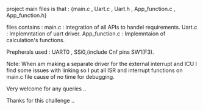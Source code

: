 project main files is that : {main.c , Uart.c , Uart.h , App_function.c , App_function.h}

files contains : 
main.c : integration of all APIs to handel requirements.
Uart.c : Implemntation of uart driver.
App_function.c : Implemntaion of calculation's functions.

Prepherals used : UART0 , SSi0,(include Cnf pins SW1(F3).

Note:
When am making a separate driver for the external interrupt and ICU I find some issues with linking so I put all ISR and interrupt functions on main.c file cause of no time for debugging.

Very welcome for any queries ..

Thanks for this challenge ..
